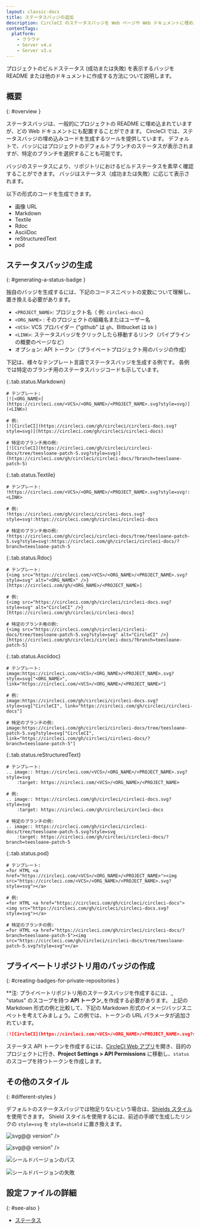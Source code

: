 ```yaml
---
layout: classic-docs
title: ステータスバッジの追加
description: CircleCI のステータスバッジを Web ページや Web ドキュメントに埋め込む方法
contentTags:
  platform:
    - クラウド
    - Server v4.x
    - Server v3.x
---
```


プロジェクトのビルドステータス (成功または失敗) を表示するバッジを README または他のドキュメントに作成する方法について説明します。

## 概要
{: #overview }

ステータスバッジは、一般的にプロジェクトの README に埋め込まれていますが、どの Web ドキュメントにも配置することができます。 CircleCI では、ステータスバッジの埋め込みコードを生成するツールを提供しています。 デフォルトで、バッジにはプロジェクトのデフォルトブランチのステータスが表示されますが、特定のブランチを選択することも可能です。

バッジのステータスにより、リポジトリにおけるビルドステータスを素早く確認することができます。 バッジはステータス（成功または失敗）に応じて表示されます。

以下の形式のコードを生成できます。
- 画像 URL
- Markdown
- Textile
- Rdoc
- AsciiDoc
- reStructuredText
- pod

## ステータスバッジの生成
{: #generating-a-status-badge }

独自のバッジを生成するには、下記のコードスニペットの変数について理解し、置き換える必要があります。

- `<PROJECT_NAME>`: プロジェクト名（ 例: `circleci-docs`）
- `<ORG_NAME>` : そのプロジェクトの組織名またはユーザー名
- `<VCS>`: VCS プロバイダー ("github" は `gh`、Bitbucket は `bb` )
- `<LINK>`: ステータスバッジをクリックしたら移動するリンク（パイプラインの概要のページなど）
- オプション: API トークン（プライベートプロジェクト用のバッジの作成）

下記は、様々なテンプレート言語でステータスバッジを生成する例です。 各例では特定のブランチ用のステータスバッジコードも示しています。

{:.tab.status.Markdown}
```text
# テンプレート:
[![<ORG_NAME>](https://circleci.com/<VCS>/<ORG_NAME>/<PROJECT_NAME>.svg?style=svg)](<LINK>)

# 例:
[![CircleCI](https://circleci.com/gh/circleci/circleci-docs.svg?style=svg)](https://circleci.com/gh/circleci/circleci-docs)

# 特定のブランチ用の例:
[![CircleCI](https://circleci.com/gh/circleci/circleci-docs/tree/teesloane-patch-5.svg?style=svg)](https://circleci.com/gh/circleci/circleci-docs/?branch=teesloane-patch-5)
```

{:.tab.status.Textile}
```text
# テンプレート:
!https://circleci.com/<VCS>/<ORG_NAME>/<PROJECT_NAME>.svg?style=svg!:<LINK>

# 例:
!https://circleci.com/gh/circleci/circleci-docs.svg?style=svg!:https://circleci.com/gh/circleci/circleci-docs

# 特定のブランチ用の例:
!https://circleci.com/gh/circleci/circleci-docs/tree/teesloane-patch-5.svg?style=svg!:https://circleci.com/gh/circleci/circleci-docs/?branch=teesloane-patch-5
```

{:.tab.status.Rdoc}
```text
# テンプレート:
{<img src="https://circleci.com/<VCS>/<ORG_NAME>/<PROJECT_NAME>.svg?style=svg" alt="<ORG_NAME>" />}[https://circleci.com/gh/<ORG_NAME>/<PROJECT_NAME>]

# 例:
{<img src="https://circleci.com/gh/circleci/circleci-docs.svg?style=svg" alt="CircleCI" />}[https://circleci.com/gh/circleci/circleci-docs]

# 特定のブランチ用の例:
{<img src="https://circleci.com/gh/circleci/circleci-docs/tree/teesloane-patch-5.svg?style=svg" alt="CircleCI" />}[https://circleci.com/gh/circleci/circleci-docs/?branch=teesloane-patch-5]
```

{:.tab.status.Asciidoc}
```text
# テンプレート:
image:https://circleci.com/<VCS>/<ORG_NAME>/<PROJECT_NAME>.svg?style=svg["<ORG_NAME>", link="https://circleci.com/<VCS>/<ORG_NAME>/<PROJECT_NAME>"]

# 例:
image:https://circleci.com/gh/circleci/circleci-docs.svg?style=svg["CircleCI", link="https://circleci.com/gh/circleci/circleci-docs"]

# 特定のブランチの例:
image:https://circleci.com/gh/circleci/circleci-docs/tree/teesloane-patch-5.svg?style=svg["CircleCI", link="https://circleci.com/gh/circleci/circleci-docs/?branch=teesloane-patch-5"]
```

{:.tab.status.reStructuredText}
```text
# テンプレート:
.. image:: https://circleci.com/<VCS>/<ORG_NAME>/<PROJECT_NAME>.svg?style=svg
    :target: https://circleci.com/<VCS>/<ORG_NAME>/<PROJECT_NAME>

# 例:
.. image:: https://circleci.com/gh/circleci/circleci-docs.svg?style=svg
    :target: https://circleci.com/gh/circleci/circleci-docs

# 特定のブランチの例:
.. image:: https://circleci.com/gh/circleci/circleci-docs/tree/teesloane-patch-5.svg?style=svg
    :target: https://circleci.com/gh/circleci/circleci-docs/?branch=teesloane-patch-5
```

{:.tab.status.pod}
```text
# テンプレート:
=for HTML <a href="https://circleci.com/<VCS>/<ORG_NAME>/<PROJECT_NAME>"><img src="https://circleci.com/<VCS>/<ORG_NAME>/<PROJECT_NAME>.svg?style=svg"></a>

# 例:
=for HTML <a href="https://circleci.com/gh/circleci/circleci-docs"><img src="https://circleci.com/gh/circleci/circleci-docs.svg?style=svg"></a>

# 特定のブランチの例:
=for HTML <a href="https://circleci.com/gh/circleci/circleci-docs/?branch=teesloane-patch-5"><img src="https://circleci.com/gh/circleci/circleci-docs/tree/teesloane-patch-5.svg?style=svg"></a>

```

## プライベートリポジトリ用のバッジの作成
{: #creating-badges-for-private-repositories }

**注: プライベートリポジトリ用のステータスバッジを作成するには、_ "status" のスコープを持つ </strong>**API トークン**_を作成する必要があります。 上記の Markdown 形式の例と比較して、下記の Markdown 形式のイメージバッジスニペットを考えてみましょう。この例では、トークンの URL パラメータが追加されています。</p>

```markdown
[![CircleCI](https://circleci.com/<VCS>/<ORG_NAME>/<PROJECT_NAME>.svg?style=svg&circle-token=<YOUR_STATUS_API_TOKEN>)](<LINK>)
```

ステータス API トークンを作成するには、[CircleCI Web アプリ](https://app.circleci.com/)を開き、目的のプロジェクトに行き、**Project Settings > API Permissions** に移動し、`status`のスコープを持つトークンを作成します。

## その他のスタイル
{: #different-styles }

デフォルトのステータスバッジでは物足りないという場合は、[Shields スタイル](https://shields.io/)を使用できます。 Shield スタイルを使用するには、前述の手順で生成したリンクの `style=svg` を `style=shield` に置き換えます。

![svg</code>@@ version" />]({{site.baseurl}}/assets/img/docs/svg-passed.png)

![svg</code>@@ version" />]({{site.baseurl}}/assets/img/docs/svg-failed.png)

![シールドバージョンのパス]({{site.baseurl}}/assets/img/docs/shield-passing.png)

![シールドバージョンの失敗]({{site.baseurl}}/assets/img/docs/shield-failing.png)

## 設定ファイルの詳細
{: #see-also }

* [ステータス]({{site.baseurl}}/ja/status/)
